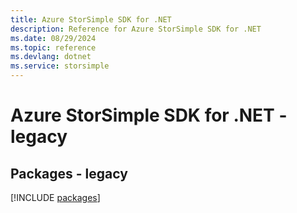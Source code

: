 ```yaml
---
title: Azure StorSimple SDK for .NET
description: Reference for Azure StorSimple SDK for .NET
ms.date: 08/29/2024
ms.topic: reference
ms.devlang: dotnet
ms.service: storsimple
---
```

# Azure StorSimple SDK for .NET - legacy
## Packages - legacy
[!INCLUDE [packages](storsimple-index.md)]